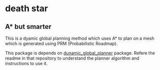 # death star

## A* but smarter

This is a dyamic global planning method which uses A* to plan on a mesh which is generated using PRM  (Probabilistic Roadmap). 

This package is depends on [dunamic_global_planner](https://github.com/KrishnaBhatu/dynamic_global_planner) package. Refere the readme in that repository to understand the planner algorithm and instructions to use it.

